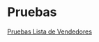 # Pruebas

[Pruebas Lista de Vendedores](Pruebas%20b2896060cbea4a73b56f84c3fc288dcd/Pruebas%20Lista%20de%20Vendedores%209c30ba1d4c9542d5a25b77f7deba7579.md)